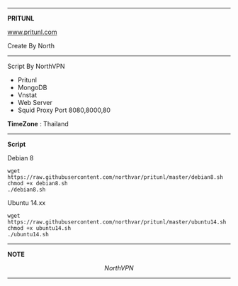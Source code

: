 ______________________________________________
**PRITUNL** 

www.pritunl.com

Create By North
_______________________________________________
Script By NorthVPN
- Pritunl
- MongoDB
- Vnstat
- Web Server
- Squid Proxy Port 8080,8000,80

**TimeZone**   :  Thailand

_________________________________________________
**Script**

Debian 8
```
wget https://raw.githubusercontent.com/northvar/pritunl/master/debian8.sh
chmod +x debian8.sh
./debian8.sh
```

Ubuntu 14.xx
```
wget https://raw.githubusercontent.com/northvar/pritunl/master/ubuntu14.sh
chmod +x ubuntu14.sh
./ubuntu14.sh
```
__________________________________________________


**NOTE**

$$ NorthVPN $$
___________________________________________________
